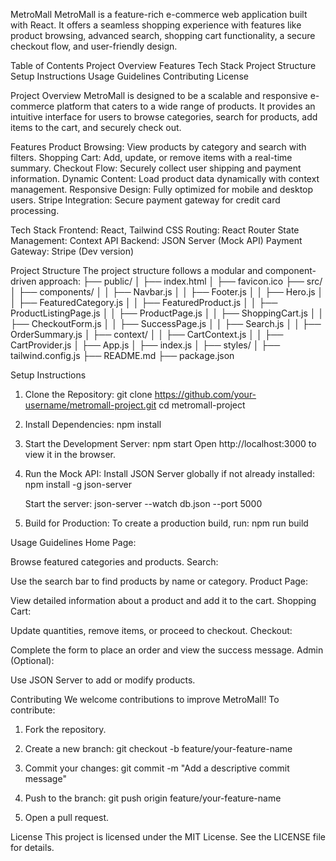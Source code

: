 MetroMall
MetroMall is a feature-rich e-commerce web application built with React. It offers a seamless shopping experience with features like product browsing, advanced search, shopping cart functionality, a secure checkout flow, and user-friendly design.

Table of Contents
Project Overview
Features
Tech Stack
Project Structure
Setup Instructions
Usage Guidelines
Contributing
License

Project Overview
MetroMall is designed to be a scalable and responsive e-commerce platform that caters to a wide range of products. It provides an intuitive interface for users to browse categories, search for products, add items to the cart, and securely check out.

Features
Product Browsing: View products by category and search with filters.
Shopping Cart: Add, update, or remove items with a real-time summary.
Checkout Flow: Securely collect user shipping and payment information.
Dynamic Content: Load product data dynamically with context management.
Responsive Design: Fully optimized for mobile and desktop users.
Stripe Integration: Secure payment gateway for credit card processing.

Tech Stack
Frontend: React, Tailwind CSS
Routing: React Router
State Management: Context API
Backend: JSON Server (Mock API)
Payment Gateway: Stripe (Dev version)

Project Structure
The project structure follows a modular and component-driven approach:
├── public/
│   ├── index.html
│   ├── favicon.ico
├── src/
│   ├── components/
│   │   ├── Navbar.js
│   │   ├── Footer.js
│   │   ├── Hero.js
│   │   ├── FeaturedCategory.js
│   │   ├── FeaturedProduct.js
│   │   ├── ProductListingPage.js
│   │   ├── ProductPage.js
│   │   ├── ShoppingCart.js
│   │   ├── CheckoutForm.js
│   │   ├── SuccessPage.js
│   │   ├── Search.js
│   │   ├── OrderSummary.js
│   ├── context/
│   │   ├── CartContext.js
│   │   ├── CartProvider.js
│   ├── App.js
│   ├── index.js
│   ├── styles/
│       ├── tailwind.config.js
├── README.md
├── package.json


Setup Instructions
1. Clone the Repository:
   git clone https://github.com/your-username/metromall-project.git
   cd metromall-project

2. Install Dependencies:
   npm install

3. Start the Development Server:
   npm start
   Open http://localhost:3000 to view it in the browser.

4. Run the Mock API: Install JSON Server globally if not already installed:
   npm install -g json-server
   
   Start the server:
   json-server --watch db.json --port 5000

5. Build for Production: To create a production build, run:
   npm run build

Usage Guidelines
Home Page:

Browse featured categories and products.
Search:

Use the search bar to find products by name or category.
Product Page:

View detailed information about a product and add it to the cart.
Shopping Cart:

Update quantities, remove items, or proceed to checkout.
Checkout:

Complete the form to place an order and view the success message.
Admin (Optional):

Use JSON Server to add or modify products.

Contributing
We welcome contributions to improve MetroMall! To contribute:

1. Fork the repository.
2. Create a new branch:
   git checkout -b feature/your-feature-name

3. Commit your changes:
   git commit -m "Add a descriptive commit message"

4. Push to the branch:
   git push origin feature/your-feature-name

5. Open a pull request.

License
This project is licensed under the MIT License. See the LICENSE file for details.


